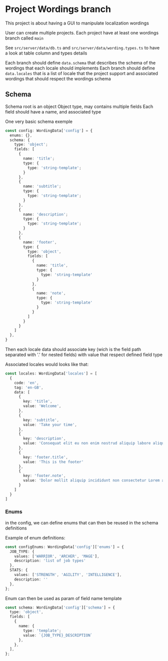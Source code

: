 # Project Wordings branch

This project is about having a GUI to manipulate localization wordings

User can create multiple projects. Each project have at least one wordings branch called `main`

See `src/server/data/db.ts` and `src/server/data/wording.types.ts` to have a look at table column and types details

Each branch should define `data.schema` that describes the schema of the wordings that each locale should implements
Each branch should define `data.locales` that is a list of locale that the project support and associated wordings that should respect the wordings schema

## Schema

Schema root is an object
Object type, may contains multiple fields
Each field should have a name, and associated type

One very basic schema exemple

```ts
const config: WordingData['config'] = {
  enums: {},
  schema: {
    type: 'object';
    fields: [
      {
        name: 'title';
        type: {
          type: 'string-template';
        }
      },
      {
        name: 'subtitle';
        type: {
          type: 'string-template';
        }
      },
      {
        name: 'description';
        type: {
          type: 'string-template';
        }
      },
      {
        name: 'footer',
        type: {
          type: 'object',
          fields: [
            {
              name: 'title',
              type: {
                type: 'string-template'
              }
            },
            {
              name: 'note',
              type: {
                type: 'string-template'
              }
            }
          ]
        }
      }
    ]
  },
}
```

Then each locale data should associate key (wich is the field path separated with '.' for nested fields) with value that respect defined field type

Associated locales would looks like that:

```ts
const locales: WordingData['locales'] = [
  {
    code: 'en',
    tag: 'en-GB',
    data: [
      {
        key: 'title',
        value: 'Welcome',
      },
      {
        key: 'subtitle',
        value: 'Take your time',
      },
      {
        key: 'description',
        value: 'Consequat elit eu non enim nostrud aliquip labore aliquip excepteur velit consectetur ut.'
      },
      {
        key: 'footer.title',
        value: 'This is the footer'
      },
      {
        key: 'footer.note',
        value: 'Dolor mollit aliquip incididunt non consectetur Lorem anim aute est Lorem id occaecat ex officia.',
      }
    ]
  }
]
```

### Enums

in the config, we can define enums that can then be reused in the schema definitions

Example of enum definitions:

```ts
const configEnums: WordingData['config']['enums'] = {
  JOB_TYPE: {
    values: ['WARRIOR', 'ARCHER', 'MAGE'],
    description: 'list of job types'
  },
  STATS: {
    values: ['STRENGTH', 'AGILITY', 'INTELLIGENCE'],
    description: ''
  },
};
```

Enum can then be used as param of field name template

```ts
const schema: WordingData['config']['schema'] = {
  type: 'object',
  fields: [
    {
      name: {
        type: 'template';
        value: `{JOB_TYPE}_DESCRIPTION`
      },
    },
  ],
};
```
